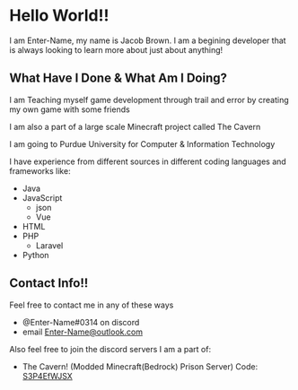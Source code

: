 # Hello World!!

I am Enter-Name, my name is Jacob Brown.
I am a begining developer that is always looking to learn more about just about anything!


## What Have I Done & What Am I Doing?

I am Teaching myself game development through trail and error by creating my own game with some friends

I am also a part of a large scale Minecraft project called The Cavern
  
I am going to Purdue University for Computer & Information Technology

I have experience from different sources in different coding languages and frameworks like:
- Java
- JavaScript
  - json
  - Vue
- HTML
- PHP
  - Laravel
- Python

## Contact Info!!

Feel free to contact me in any of these ways
- @Enter-Name#0314 on discord
- email [Enter-Name@outlook.com](enter-name@outlook.com)

Also feel free to join the discord servers I am a part of:
- The Cavern! (Modded Minecraft(Bedrock) Prison Server) Code: [S3P4EfWJSX](https://discord.gg/S3P4EfWJSX)
